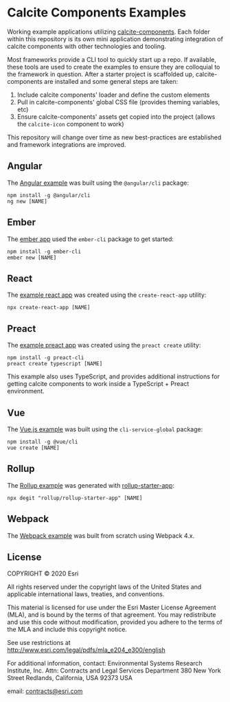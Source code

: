 # Calcite Components Examples

Working example applications utilizing [calcite-components](https://github.com/Esri/calcite-components). Each folder within this repository is its own mini application demonstrating integration of calcite components with other technologies and tooling.

Most frameworks provide a CLI tool to quickly start up a repo. If available, these tools are used to create the examples to ensure they are colloquial to the framework in question. After a starter project is scaffolded up, calcite-components are installed and some general steps are taken:

1. Include calcite components' loader and define the custom elements
2. Pull in calcite-components' global CSS file (provides theming variables, etc)
3. Ensure calcite-components' assets get copied into the project (allows the `calcite-icon` component to work)

This repository will change over time as new best-practices are established and framework integrations are improved.

## Angular

The [Angular example](./angular/) was built using the `@angular/cli` package:

```
npm install -g @angular/cli
ng new [NAME]
```

## Ember

The [ember app](./ember/) used the `ember-cli` package to get started:

```
npm install -g ember-cli
ember new [NAME]
```

## React

The [example react app](./react/) was created using the `create-react-app` utility:

```
npx create-react-app [NAME]
```

## Preact

The [example preact app](./preact-typescript/) was created using the `preact create` utility:

```
npm install -g preact-cli
preact create typescript [NAME]
```

This example also uses TypeScript, and provides additional instructions for getting calcite components to work inside a TypeScript + Preact environment.


## Vue

The [Vue.js example](./vue/) was built using the `cli-service-global` package:

```
npm install -g @vue/cli
vue create [NAME]
```

## Rollup

The [Rollup example](./rollup/) was generated with [rollup-starter-app](https://github.com/rollup/rollup-starter-app):

```
npx degit "rollup/rollup-starter-app" [NAME]
```

## Webpack

The [Webpack example](./webpack/) was built from scratch using Webpack 4.x.

## License
COPYRIGHT © 2020 Esri

All rights reserved under the copyright laws of the United States and applicable international laws, treaties, and conventions.

This material is licensed for use under the Esri Master License Agreement (MLA), and is bound by the terms of that agreement. You may redistribute and use this code without modification, provided you adhere to the terms of the MLA and include this copyright notice.

See use restrictions at http://www.esri.com/legal/pdfs/mla_e204_e300/english

For additional information, contact: Environmental Systems Research Institute, Inc. Attn: Contracts and Legal Services Department 380 New York Street Redlands, California, USA 92373 USA

email: contracts@esri.com
